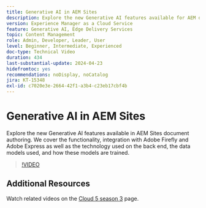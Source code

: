 ```yaml
---
title: Generative AI in AEM Sites
description: Explore the new Generative AI features available for AEM document authoring.
version: Experience Manager as a Cloud Service
feature: Generative AI, Edge Delivery Services
topic: Content Management
role: Admin, Developer, Leader, User
level: Beginner, Intermediate, Experienced
doc-type: Technical Video
duration: 434
last-substantial-update: 2024-04-23
hidefromtoc: yes
recommendations: noDisplay, noCatalog
jira: KT-15348
exl-id: c7020e3e-2664-42f1-a3b4-c23eb17cbf4b
---
```

# Generative AI in AEM Sites

Explore the new Generative AI features available in AEM Sites document authoring. We cover the functionality, integration with Adobe Firefly and Adobe Express as well as the technology used on the back end, the data models used, and how these models are trained.

>[!VIDEO](https://video.tv.adobe.com/v/3428436/?learn=on)

## Additional Resources

Watch related videos on the [Cloud 5 season 3](../cloud5-season-3.md) page.

